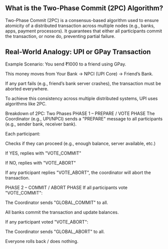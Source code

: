 ## What is the Two-Phase Commit (2PC) Algorithm?
Two-Phase Commit (2PC) is a consensus-based algorithm used to ensure atomicity of a distributed transaction across multiple nodes (e.g., banks, apps, payment processors). It guarantees that either all participants commit the transaction, or none do, preventing partial failure.

## Real-World Analogy: UPI or GPay Transaction
Example Scenario:
You send ₹1000 to a friend using GPay.

This money moves from Your Bank → NPCI (UPI Core) → Friend’s Bank.

If any part fails (e.g., friend’s bank server crashes), the transaction must be aborted everywhere.

To achieve this consistency across multiple distributed systems, UPI uses algorithms like 2PC.

Breakdown of 2PC: Two Phases
PHASE 1 – PREPARE / VOTE PHASE
The Coordinator (e.g., UPI/NPCI) sends a "PREPARE" message to all participants (e.g., sender bank, receiver bank).

Each participant:

Checks if they can proceed (e.g., enough balance, server available, etc.)

If YES, replies with "VOTE_COMMIT"

If NO, replies with "VOTE_ABORT"

If any participant replies "VOTE_ABORT", the coordinator will abort the transaction.

 PHASE 2 – COMMIT / ABORT PHASE
If all participants vote "VOTE_COMMIT":

The Coordinator sends "GLOBAL_COMMIT" to all.

All banks commit the transaction and update balances.

If any participant voted "VOTE_ABORT":

The Coordinator sends "GLOBAL_ABORT" to all.

Everyone rolls back / does nothing.

